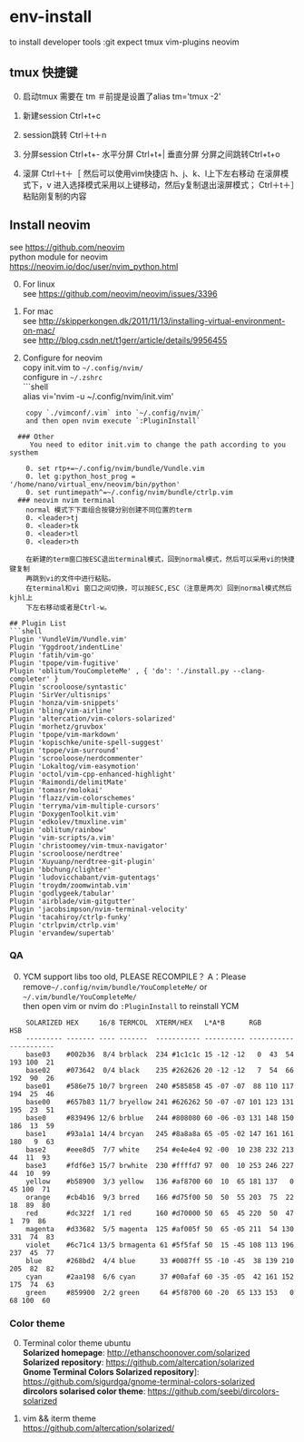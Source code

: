 # env-install
to install developer tools :git expect tmux vim-plugins neovim

## tmux 快捷键
  0. 启动tmux 需要在
     tm ＃前提是设置了alias tm='tmux -2'

  0. 新建session
     Ctrl+t+c 

  0. session跳转
     Ctrl＋t＋n  
  0. 分屏session
     Ctrl+t+- 水平分屏
     Ctrl+t+| 垂直分屏
     分屏之间跳转Ctrl+t+o
  0. 滚屏
     Ctrl＋t＋［
     然后可以使用vim快捷店 h、j、k、l上下左右移动
     在滚屏模式下，v 进入选择模式采用以上键移动，然后y复制退出滚屏模式；
     Ctrl＋t＋］粘贴刚复制的内容

## Install neovim  
  see https://github.com/neovim  
  python module for neovim  
  https://neovim.io/doc/user/nvim_python.html  

  0. For linux  
    see https://github.com/neovim/neovim/issues/3396  

  0. For mac  
    see  http://skipperkongen.dk/2011/11/13/installing-virtual-environment-on-mac/  
    see  http://blog.csdn.net/t1gerr/article/details/9956455  

  0. Configure for neovim  
    copy init.vim to `~/.config/nvim/`  
    configure in `~/.zshrc`  
    ```shell  
    alias vi='nvim -u ~/.config/nvim/init.vim'  
```
    copy `./vimconf/.vim` into `~/.config/nvim/`  
    and then open nvim execute `:PluginInstall`   

  ### Other
     You need to editor init.vim to change the path according to you systhem

    0. set rtp+=~/.config/nvim/bundle/Vundle.vim
    0. let g:python_host_prog = '/home/nano/virtual_env/neovim/bin/python'
    0. set runtimepath^=~/.config/nvim/bundle/ctrlp.vim
  ### neovim nvim terminal
    normal 模式下下面组合按键分别创建不同位置的term  
    0. <leader>tj
    0. <leader>tk
    0. <leader>tl
    0. <leader>th

    在新建的term窗口按ESC退出terminal模式，回到normal模式，然后可以采用vi的快捷键复制  
    再跳到vi的文件中进行粘贴。
    在terminal和vi 窗口之间切换，可以按ESC,ESC（注意是两次）回到normal模式然后kjhl上
    下左右移动或者是Ctrl-w。
    
## Plugin List 
```shell
Plugin 'VundleVim/Vundle.vim'
Plugin 'Yggdroot/indentLine'
Plugin 'fatih/vim-go'
Plugin 'tpope/vim-fugitive'
Plugin 'oblitum/YouCompleteMe' , { 'do': './install.py --clang-completer' }
Plugin 'scrooloose/syntastic'
Plugin 'SirVer/ultisnips'
Plugin 'honza/vim-snippets'
Plugin 'bling/vim-airline'
Plugin 'altercation/vim-colors-solarized'
Plugin 'morhetz/gruvbox'
Plugin 'tpope/vim-markdown'
Plugin 'kopischke/unite-spell-suggest'
Plugin 'tpope/vim-surround'
Plugin 'scrooloose/nerdcommenter'
Plugin 'Lokaltog/vim-easymotion'
Plugin 'octol/vim-cpp-enhanced-highlight'
Plugin 'Raimondi/delimitMate'
Plugin 'tomasr/molokai'
Plugin 'flazz/vim-colorschemes'
Plugin 'terryma/vim-multiple-cursors'
Plugin 'DoxygenToolkit.vim'
Plugin 'edkolev/tmuxline.vim'
Plugin 'oblitum/rainbow'
Plugin 'vim-scripts/a.vim'
Plugin 'christoomey/vim-tmux-navigator'
Plugin 'scrooloose/nerdtree'
Plugin 'Xuyuanp/nerdtree-git-plugin'
Plugin 'bbchung/clighter'
Plugin 'ludovicchabant/vim-gutentags'
Plugin 'troydm/zoomwintab.vim'
Plugin 'godlygeek/tabular'
Plugin 'airblade/vim-gitgutter'
Plugin 'jacobsimpson/nvim-terminal-velocity'
Plugin 'tacahiroy/ctrlp-funky'
Plugin 'ctrlpvim/ctrlp.vim'
Plugin 'ervandew/supertab'
```
### QA
0. YCM support libs too old, PLEASE RECOMPILE？
 A：Please remove`~/.config/nvim/bundle/YouCompleteMe/` or `~/.vim/bundle/YouCompleteMe/`  
    then open vim or nvim do `:PluginInstall` to reinstall YCM
```
    SOLARIZED HEX     16/8 TERMCOL  XTERM/HEX   L*A*B      RGB         HSB  
    --------- ------- ---- -------  ----------- ---------- ----------- -----------
    base03    #002b36  8/4 brblack  234 #1c1c1c 15 -12 -12   0  43  54 193 100  21
    base02    #073642  0/4 black    235 #262626 20 -12 -12   7  54  66 192  90  26
    base01    #586e75 10/7 brgreen  240 #585858 45 -07 -07  88 110 117 194  25  46
    base00    #657b83 11/7 bryellow 241 #626262 50 -07 -07 101 123 131 195  23  51
    base0     #839496 12/6 brblue   244 #808080 60 -06 -03 131 148 150 186  13  59
    base1     #93a1a1 14/4 brcyan   245 #8a8a8a 65 -05 -02 147 161 161 180   9  63
    base2     #eee8d5  7/7 white    254 #e4e4e4 92 -00  10 238 232 213  44  11  93
    base3     #fdf6e3 15/7 brwhite  230 #ffffd7 97  00  10 253 246 227  44  10  99
    yellow    #b58900  3/3 yellow   136 #af8700 60  10  65 181 137   0  45 100  71
    orange    #cb4b16  9/3 brred    166 #d75f00 50  50  55 203  75  22  18  89  80
    red       #dc322f  1/1 red      160 #d70000 50  65  45 220  50  47   1  79  86
    magenta   #d33682  5/5 magenta  125 #af005f 50  65 -05 211  54 130 331  74  83
    violet    #6c71c4 13/5 brmagenta 61 #5f5faf 50  15 -45 108 113 196 237  45  77
    blue      #268bd2  4/4 blue      33 #0087ff 55 -10 -45  38 139 210 205  82  82
    cyan      #2aa198  6/6 cyan      37 #00afaf 60 -35 -05  42 161 152 175  74  63
    green     #859900  2/2 green     64 #5f8700 60 -20  65 133 153   0  68 100  60
 ```   
### Color theme  
0. Terminal color theme ubuntu  
 **Solarized homepage**:   http://ethanschoonover.com/solarized  
 **Solarized repository**: https://github.com/altercation/solarized  
 **Gnome Terminal Colors Solarized repository**]: https://github.com/sigurdga/gnome-terminal-colors-solarized  
 **dircolors solarised color theme**: https://github.com/seebi/dircolors-solarized  

0. vim && iterm theme  
 https://github.com/altercation/solarized/  
